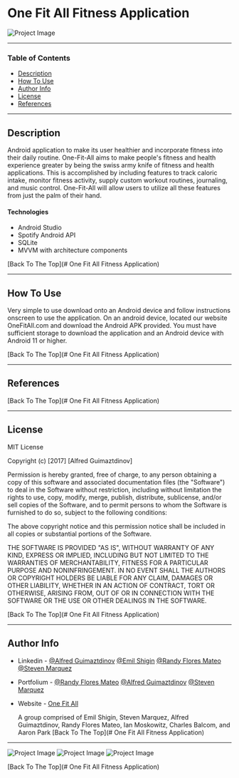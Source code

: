 # One Fit All Fitness Application

![Project Image](images/LOGO.png)



---

### Table of Contents


- [Description](#description)
- [How To Use](#how-to-use)
- [Author Info](#author-info)
- [License](#License)
- [References](#references)

---

## Description
Android application to make its user healthier
and incorporate fitness into their daily routine. One-Fit-All 
aims to make people's fitness and health experience greater by being the swiss army knife of fitness and health applications. This is accomplished by including features to track caloric intake, monitor fitness activity, supply custom workout routines, journaling, and music control. One-Fit-All will allow users to utilize all these features from just the palm of their hand.


#### Technologies

- Android Studio
- Spotify Android API
- SQLite
- MVVM with architecture components

[Back To The Top](# One Fit All Fitness Application)

---

## How To Use

Very simple to use download onto an Android device and follow instructions onscreen to use the application. On an android device, located our website OneFitAll.com and download the Android APK provided. You must have sufficient storage to download the application and an Android device with Android 11 or higher.



[Back To The Top](# One Fit All Fitness Application)

---

## References
[Back To The Top](# One Fit All Fitness Application)

---

## License

MIT License

Copyright (c) [2017] [Alfred Guimaztdinov]

Permission is hereby granted, free of charge, to any person obtaining a copy
of this software and associated documentation files (the "Software") to deal
in the Software without restriction, including without limitation the rights
to use, copy, modify, merge, publish, distribute, sublicense, and/or sell
copies of the Software, and to permit persons to whom the Software is
furnished to do so, subject to the following conditions:

The above copyright notice and this permission notice shall be included in all
copies or substantial portions of the Software.

THE SOFTWARE IS PROVIDED "AS IS", WITHOUT WARRANTY OF ANY KIND, EXPRESS OR
IMPLIED, INCLUDING BUT NOT LIMITED TO THE WARRANTIES OF MERCHANTABILITY,
FITNESS FOR A PARTICULAR PURPOSE AND NONINFRINGEMENT. IN NO EVENT SHALL THE
AUTHORS OR COPYRIGHT HOLDERS BE LIABLE FOR ANY CLAIM, DAMAGES OR OTHER
LIABILITY, WHETHER IN AN ACTION OF CONTRACT, TORT OR OTHERWISE, ARISING FROM,
OUT OF OR IN CONNECTION WITH THE SOFTWARE OR THE USE OR OTHER DEALINGS IN THE
SOFTWARE.

[Back To The Top](# One Fit All Fitness Application)

---

## Author Info

- Linkedin - [@Alfred Guimaztdinov](https://www.linkedin.com/in/alfred-guimaztdinov-856a29167/)    [@Emil Shigin](https://www.linkedin.com/in/emil-shigin-536a8b1b2/) [@Randy Flores Mateo](https://www.linkedin.com/in/randy-flores-302b90211/) [@Steven Marquez](https://www.linkedin.com/in/steven-marquez-4b94801a1/)
- Portfolium - [@Randy Flores Mateo](https://www.portfolium.com/randyflores22) [@Alfred Guimaztdinov](https://portfolium.com/AlfredGuimaztd1/portfolio) [@Steven Marquez](https://portfolium.com/StevenMarquez5)
- Website - [One Fit All](https://www.sandbox.csun.edu/~spm84381/OneFitAll/index.html)

    A group comprised of Emil Shigin, Steven Marquez, Alfred Guimaztdinov, Randy Flores Mateo, Ian Moskowitz, Charles Balcom, and Aaron Park
[Back To The Top](# One Fit All Fitness Application)



---
![Project Image](images/One-Fit-All-Login.gif) ![Project Image](images/one-fit-all-workout-page.png) ![Project Image](images/one-fit-all-calorie-intake.png)


[Back To The Top](# One Fit All Fitness Application)
